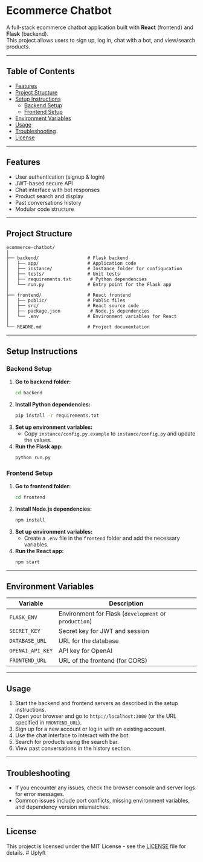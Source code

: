 # Ecommerce Chatbot

A full-stack ecommerce chatbot application built with **React** (frontend) and **Flask** (backend).  
This project allows users to sign up, log in, chat with a bot, and view/search products.

---

## Table of Contents

- [Features](#features)
- [Project Structure](#project-structure)
- [Setup Instructions](#setup-instructions)
  - [Backend Setup](#backend-setup)
  - [Frontend Setup](#frontend-setup)
- [Environment Variables](#environment-variables)
- [Usage](#usage)
- [Troubleshooting](#troubleshooting)
- [License](#license)

---

## Features

- User authentication (signup & login)
- JWT-based secure API
- Chat interface with bot responses
- Product search and display
- Past conversations history
- Modular code structure

---

## Project Structure

```
ecommerce-chatbot/
│
├── backend/                  # Flask backend
│   ├── app/                  # Application code
│   ├── instance/             # Instance folder for configuration
│   ├── tests/                # Unit tests
│   ├── requirements.txt       # Python dependencies
│   └── run.py                # Entry point for the Flask app
│
├── frontend/                 # React frontend
│   ├── public/               # Public files
│   ├── src/                  # React source code
│   ├── package.json           # Node.js dependencies
│   └── .env                  # Environment variables for React
│
└── README.md                 # Project documentation
```

---

## Setup Instructions

### Backend Setup

1. **Go to backend folder:**
   ```sh
   cd backend
   ```
2. **Install Python dependencies:**
   ```sh
   pip install -r requirements.txt
   ```
3. **Set up environment variables:**
   - Copy `instance/config.py.example` to `instance/config.py` and update the values.
4. **Run the Flask app:**
   ```sh
   python run.py
   ```

### Frontend Setup

1. **Go to frontend folder:**
   ```sh
   cd frontend
   ```
2. **Install Node.js dependencies:**
   ```sh
   npm install
   ```
3. **Set up environment variables:**
   - Create a `.env` file in the `frontend` folder and add the necessary variables.
4. **Run the React app:**
   ```sh
   npm start
   ```

---

## Environment Variables

| Variable                | Description                          |
|-------------------------|--------------------------------------|
| `FLASK_ENV`            | Environment for Flask (`development` or `production`) |
| `SECRET_KEY`           | Secret key for JWT and session      |
| `DATABASE_URL`         | URL for the database                 |
| `OPENAI_API_KEY`       | API key for OpenAI                   |
| `FRONTEND_URL`         | URL of the frontend (for CORS)      |

---

## Usage

1. Start the backend and frontend servers as described in the setup instructions.
2. Open your browser and go to `http://localhost:3000` (or the URL specified in `FRONTEND_URL`).
3. Sign up for a new account or log in with an existing account.
4. Use the chat interface to interact with the bot.
5. Search for products using the search bar.
6. View past conversations in the history section.

---

## Troubleshooting

- If you encounter any issues, check the browser console and server logs for error messages.
- Common issues include port conflicts, missing environment variables, and dependency version mismatches.

---

## License

This project is licensed under the MIT License - see the [LICENSE](LICENSE) file for details.
#   U p l y f t  
 
